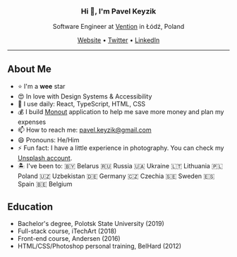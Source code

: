 <h3 align="center">Hi 👋, I'm Pavel Keyzik</h3>
<p align="center">Software Engineer at <a href="http://ventionteams.com">Vention</a> in Łódź, Poland</p>
<p align="center">
  <a href="https://pavelkeyzik.com">Website</a> •
  <a href="https://twitter.com/pavelkeyzik">Twitter</a> •
  <a href="https://www.linkedin.com/in/pavelkeyzik/">LinkedIn</a>
</p>

---

## About Me

- :star: I'm a **wee** star
- 😍 In love with Design Systems & Accessibility
- 🧱 I use daily: React, TypeScript, HTML, CSS
- 💰 I build [Monout](https://monout.com) application to help me save more money and plan my expenses
- 📫 How to reach me: pavel.keyzik@gmail.com
- 😄 Pronouns: He/Him
- ⚡ Fun fact: I have a little experience in photography. You can check my [Unsplash account](https://unsplash.com/@pavelkeyzik).
- 🏝 I've been to: 🇧🇾 Belarus 🇷🇺 Russia 🇺🇦 Ukraine 🇱🇹 Lithuania 🇵🇱 Poland 🇺🇿 Uzbekistan 🇩🇪 Germany 🇨🇿 Czechia 🇸🇪 Sweden 🇪🇸 Spain 🇧🇪 Belgium

## Education

- Bachelor's degree, Polotsk State University (2019)
- Full-stack course, iTechArt (2018)
- Front-end course, Andersen (2016)
- HTML/CSS/Photoshop personal training, BelHard (2012)
